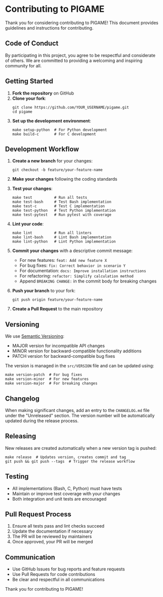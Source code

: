 # Contributing to PIGAME

Thank you for considering contributing to PIGAME! This document provides guidelines and instructions for contributing.

## Code of Conduct

By participating in this project, you agree to be respectful and considerate of others. We are committed to providing a welcoming and inspiring community for all.

## Getting Started

1. **Fork the repository** on GitHub
2. **Clone your fork**:
   ```
   git clone https://github.com/YOUR_USERNAME/pigame.git
   cd pigame
   ```
3. **Set up the development environment**:
   ```
   make setup-python  # For Python development
   make build-c       # For C development
   ```

## Development Workflow

1. **Create a new branch** for your changes:
   ```
   git checkout -b feature/your-feature-name
   ```

2. **Make your changes** following the coding standards

3. **Test your changes**:
   ```
   make test          # Run all tests
   make test-bash     # Test Bash implementation
   make test-c        # Test C implementation
   make test-python   # Test Python implementation
   make test-pytest   # Run pytest with coverage
   ```

4. **Lint your code**:
   ```
   make lint          # Run all linters
   make lint-bash     # Lint Bash implementation
   make lint-python   # Lint Python implementation
   ```

5. **Commit your changes** with a descriptive commit message:
   - For new features: `feat: Add new feature X`
   - For bug fixes: `fix: Correct behavior in scenario Y`
   - For documentation: `docs: Improve installation instructions`
   - For refactoring: `refactor: Simplify calculation method`
   - Append `BREAKING CHANGE:` in the commit body for breaking changes

6. **Push your branch** to your fork:
   ```
   git push origin feature/your-feature-name
   ```

7. **Create a Pull Request** to the main repository

## Versioning

We use [Semantic Versioning](https://semver.org/):
- MAJOR version for incompatible API changes
- MINOR version for backward-compatible functionality additions
- PATCH version for backward-compatible bug fixes

The version is managed in the `src/VERSION` file and can be updated using:
```
make version-patch  # For bug fixes
make version-minor  # For new features
make version-major  # For breaking changes
```

## Changelog

When making significant changes, add an entry to the `CHANGELOG.md` file under the "Unreleased" section. The version number will be automatically updated during the release process.

## Releasing

New releases are created automatically when a new version tag is pushed:
```
make release  # Updates version, creates commit and tag
git push && git push --tags  # Trigger the release workflow
```

## Testing

- All implementations (Bash, C, Python) must have tests
- Maintain or improve test coverage with your changes
- Both integration and unit tests are encouraged

## Pull Request Process

1. Ensure all tests pass and lint checks succeed
2. Update the documentation if necessary
3. The PR will be reviewed by maintainers
4. Once approved, your PR will be merged

## Communication

- Use GitHub Issues for bug reports and feature requests
- Use Pull Requests for code contributions
- Be clear and respectful in all communications

Thank you for contributing to PIGAME!